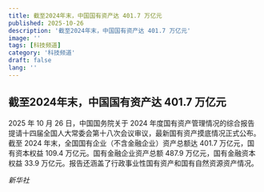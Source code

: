 ```yaml
---
title: 截至2024年末，中国国有资产达 401.7 万亿元
published: 2025-10-26
description: '截至2024年末，中国国有资产达 401.7 万亿元'
image: ''
tags: [科技频道]
category: '科技频道'
draft: false
lang: ''
---
```


## 截至2024年末，中国国有资产达 401.7 万亿元

2025 年 10 月 26 日，中国国务院关于 2024 年度国有资产管理情况的综合报告提请十四届全国人大常委会第十八次会议审议，最新国有资产摸底情况正式公布。
截至 2024 年末，全国国有企业（不含金融企业）资产总额达 401.7 万亿元，国有资本权益 109.4 万亿元。国有金融企业资产总额 487.9 万亿元，国有金融资本权益 33.9 万亿元。报告还涵盖了行政事业性国有资产和国有自然资源资产情况。

*新华社*
